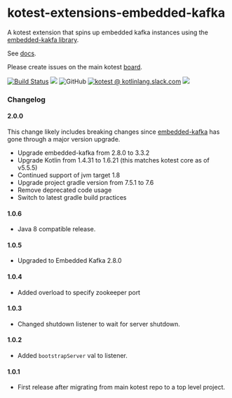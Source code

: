 # kotest-extensions-embedded-kafka

A kotest extension that spins up embedded kafka instances using the [embedded-kakfa library](https://github.com/embeddedkafka/embedded-kafka).

See [docs](https://kotest.io/docs/extensions/embedded-kafka.html).

Please create issues on the main kotest [board](https://github.com/kotest/kotest/issues).

[![Build Status](https://github.com/kotest/kotest-extensions-embedded-kafka/workflows/master/badge.svg)](https://github.com/kotest/kotest/actions)
[<img src="https://img.shields.io/maven-central/v/io.kotest.extensions/kotest-extensions-embedded-kafka.svg?label=latest%20release"/>](http://search.maven.org/#search|ga|1|kotest-extensions-embedded-kafka)
![GitHub](https://img.shields.io/github/license/kotest/kotest-extensions-embedded-kafka)
[![kotest @ kotlinlang.slack.com](https://img.shields.io/static/v1?label=kotlinlang&message=kotest&color=blue&logo=slack)](https://kotlinlang.slack.com/archives/CT0G9SD7Z)
[<img src="https://img.shields.io/nexus/s/https/oss.sonatype.org/io.kotest.extensions/kotest-extensions-embedded-kafka.svg?label=latest%20snapshot"/>](https://oss.sonatype.org/content/repositories/snapshots/io/kotest/extensions/kotest-extensions-embedded-kafka/)

### Changelog

#### 2.0.0

This change likely includes breaking changes since [embedded-kafka](https://github.com/embeddedkafka/embedded-kafka)
has gone through a major version upgrade.

* Upgrade embedded-kafka from 2.8.0 to 3.3.2
* Upgrade Kotlin from 1.4.31 to 1.6.21 (this matches kotest core as of v5.5.5)
* Continued support of jvm target 1.8
* Upgrade project gradle version from 7.5.1 to 7.6
* Remove deprecated code usage
* Switch to latest gradle build practices

#### 1.0.6

* Java 8 compatible release.

#### 1.0.5

* Upgraded to Embedded Kafka 2.8.0

#### 1.0.4

* Added overload to specify zookeeper port

#### 1.0.3

* Changed shutdown listener to wait for server shutdown.

#### 1.0.2

* Added `bootstrapServer` val to listener.

#### 1.0.1

* First release after migrating from main kotest repo to a top level project.
